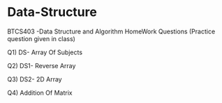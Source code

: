 # Data-Structure
BTCS403 -Data Structure and Algorithm
HomeWork Questions (Practice question given in class)

Q1) DS- Array Of Subjects

Q2) DS1- Reverse Array

Q3) DS2- 2D Array

Q4) Addition Of Matrix
